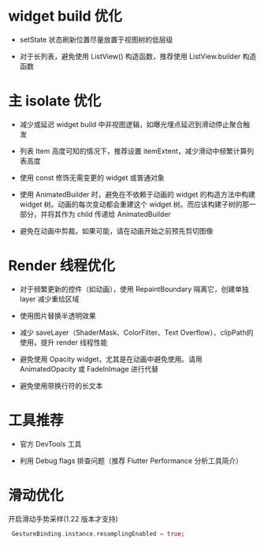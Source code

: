 # widget build 优化

- setState 状态刷新位置尽量放置于视图树的低层级

- 对于长列表，避免使用 ListView() 构造函数，推荐使用 ListView.builder 构造函数


# 主 isolate 优化

- 减少或延迟 widget build 中非视图逻辑，如曝光埋点延迟到滑动停止聚合触发

- 列表 Item 高度可知的情况下，推荐设置 itemExtent，减少滑动中频繁计算列表高度

- 使用 const 修饰无需变更的 widget 或普通对象

- 使用 AnimatedBuilder 时，避免在不依赖于动画的 widget 的构造方法中构建 widget 树。动画的每次变动都会重建这个 widget 树。而应该构建子树的那一部分，并将其作为 child 传递给 AnimatedBuilder

- 避免在动画中剪裁。如果可能，请在动画开始之前预先剪切图像

# Render 线程优化

- 对于频繁更新的控件（如动画），使用 RepaintBoundary 隔离它，创建单独 layer 减少重绘区域

- 使用图片替换半透明效果

- 减少 saveLayer（ShaderMask、ColorFilter、Text Overflow）、clipPath的使用，提升 render 线程性能

- 避免使用 Opacity widget，尤其是在动画中避免使用。请用 AnimatedOpacity 或 FadeInImage 进行代替

- 避免使用带换行符的长文本

# 工具推荐

- 官方 DevTools 工具

- 利用 Debug flags 排查问题（推荐 Flutter Performance 分析工具简介）


# 滑动优化

开启滑动手势采样(1.22 版本才支持)

```dart
 GestureBinding.instance.resamplingEnabled = true;
```
